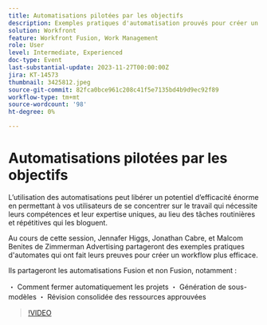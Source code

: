 ```yaml
---
title: Automatisations pilotées par les objectifs
description: Exemples pratiques d'automatisation prouvés pour créer un workflow plus efficace.
solution: Workfront
feature: Workfront Fusion, Work Management
role: User
level: Intermediate, Experienced
doc-type: Event
last-substantial-update: 2023-11-27T00:00:00Z
jira: KT-14573
thumbnail: 3425812.jpeg
source-git-commit: 82fca0bce961c208c41f5e7135bd4b9d9ec92f89
workflow-type: tm+mt
source-wordcount: '98'
ht-degree: 0%

---
```



# Automatisations pilotées par les objectifs

L’utilisation des automatisations peut libérer un potentiel d’efficacité énorme en permettant à vos utilisateurs de se concentrer sur le travail qui nécessite leurs compétences et leur expertise uniques, au lieu des tâches routinières et répétitives qui les bloguent.

Au cours de cette session, Jennafer Higgs, Jonathan Cabre, et Malcom Benites de Zimmerman Advertising partageront des exemples pratiques d&#39;automates qui ont fait leurs preuves pour créer un workflow plus efficace.

Ils partageront les automatisations Fusion et non Fusion, notamment :

・ Comment fermer automatiquement les projets ・ Génération de sous-modèles ・ Révision consolidée des ressources approuvées

>[!VIDEO](https://video.tv.adobe.com/v/3425812/?learn=on)
